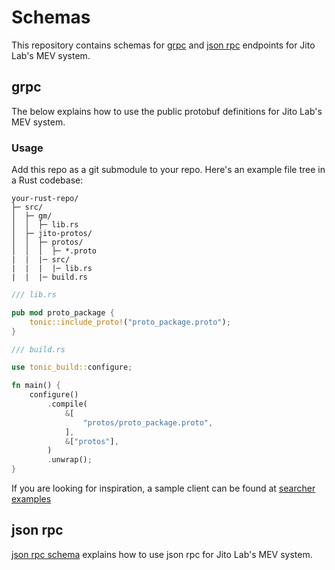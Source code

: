 # Schemas

This repository contains schemas for [grpc](#grpc) and [json rpc](#json-rpc) endpoints for Jito Lab's MEV system.

## grpc

The below explains how to use the public protobuf definitions for Jito Lab's MEV system.

### Usage

Add this repo as a git submodule to your repo. Here's an example file tree in a Rust codebase:

```
your-rust-repo/
├─ src/
│  ├─ gm/
│  │  ├─ lib.rs
│  ├─ jito-protos/
│  │  ├─ protos/
│  │  │  ├─ *.proto
|  |  |─ src/
|  |  |  |─ lib.rs
|  |  |─ build.rs
```

```rust
/// lib.rs

pub mod proto_package {
    tonic::include_proto!("proto_package.proto");
}
```

```rust
/// build.rs

use tonic_build::configure;

fn main() {
    configure()
        .compile(
            &[
                "protos/proto_package.proto",
            ],
            &["protos"],
        )
        .unwrap();
}

```

If you are looking for inspiration, a sample client can be found
at [searcher examples](https://github.com/jito-labs/searcher-examples)

## json rpc

[json rpc schema](json_rpc/http.md) explains how to use json rpc for Jito Lab's MEV system.
